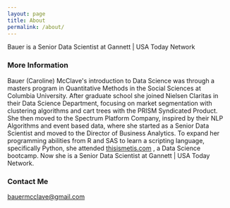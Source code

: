```yaml
---
layout: page
title: About
permalink: /about/
---
```


Bauer is a Senior Data Scientist at Gannett | USA Today Network

### More Information

Bauer (Caroline) McClave's introduction to Data Science was through a masters program in Quantitative Methods in the Social Sciences at Columbia University. After graduate school she joined Nielsen Claritas in their Data Science Department, focusing on market segmentation with clustering algorithms and cart trees with the PRISM Syndicated Product. She then moved to the Spectrum Platform Company, inspired by their NLP Algorithms and event based data, where she started as a Senior Data Scientist and moved to the Director of Business Analytics. To expand her programming abilities from R and SAS to learn a scripting language, specifically Python, she attended [thisismetis.com](mailto:Metis)
, a Data Science bootcamp. Now she is a Senior Data Scientist at Gannett | USA Today Network.

### Contact Me

[bauermcclave@gmail.com](mailto:bauermcclave@gmail.com)
